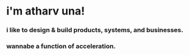 # i'm atharv una!
### i like to design & build products, systems, and businesses.
### wannabe a function of acceleration.
